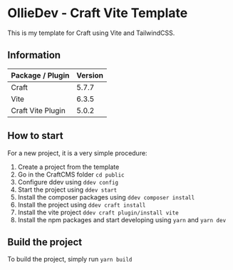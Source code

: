 # OllieDev - Craft Vite Template

This is my template for Craft using Vite and TailwindCSS.

## Information

| Package / Plugin  | Version |
|-------------------|---------|
| Craft             | 5.7.7   |
| Vite              | 6.3.5   |
| Craft Vite Plugin | 5.0.2   |

## How to start

For a new project, it is a very simple procedure:
1. Create a project from the template
2. Go in the CraftCMS folder ```cd public```
2. Configure ddev using ```ddev config```
3. Start the project using ```ddev start```
4. Install the composer packages using ```ddev composer install```
5. Install the project using ```ddev craft install```
6. Install the vite project ```ddev craft plugin/install vite```
7. Install the npm packages and start developing using ```yarn``` and ```yarn dev```

## Build the project

To build the project, simply run ```yarn build```